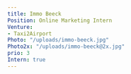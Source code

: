 ```yaml
---
title: Immo Beeck
Position: Online Marketing Intern
Venture:
- Taxi2Airport
Photo: "/uploads/immo-beeck.jpg"
Photo2x: "/uploads/immo-beeck@2x.jpg"
prio: 3
Intern: true
---
```

